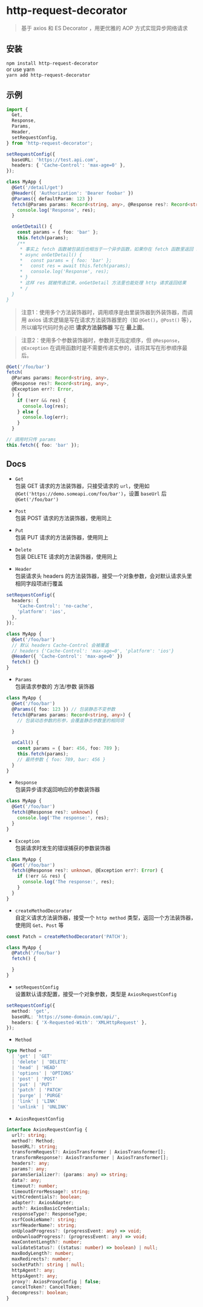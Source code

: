 # http-request-decorator

> 基于 axios 和 ES Decorator ，用更优雅的 AOP 方式实现异步网络请求

## 安装
`npm install http-request-decorator` <br>
or use yarn 
<br>
`yarn add http-request-decorator`

## 示例
```ts
import {
  Get,
  Response,
  Params,
  Header,
  setRequestConfig,
} from 'http-request-decorator';

setRequestConfig({
  baseURL: 'https://test.api.com',
  headers: { 'Cache-Control': 'max-age=0' },
});

class MyApp {
  @Get('/detail/get')
  @Header({ 'Authorization': 'Bearer foobar' })
  @Params({ defaultParam: 123 })
  fetch(@Params params: Record<string, any>, @Response res?: Record<string, any>) {
    console.log('Response', res);
  }

  onGetDetail() {
    const params = { foo: 'bar' };
    this.fetch(params);
    /**
     * 事实上 fetch 函数被包装后也相当于一个异步函数，如果你在 fetch 函数里返回 res，onGetDetail 也可以改写成 async/await 函数（或是 Promise 般调用：this.fetch().then(res => {})）：
     * async onGetDetail() {
     *   const params = { foo: 'bar' };
     *   const res = await this.fetch(params);
     *   console.log('Response', res);
     * }
     * 这样 res 就被传递过来，onGetDetail 方法里也能处理 http 请求返回结果
     * /
  }
}
```

> 注意1：使用多个方法装饰器时，调用顺序是由里装饰器到外装饰器，而调用 axios 请求逻辑是写在请求方法装饰器里的（如 `@Get()`，`@Post()` 等），所以编写代码时务必把 **请求方法装饰器** 写在 **最上面**。

> 注意2：使用多个参数装饰器时，参数并无指定顺序，但 `@Response`，`@Exception` 在调用函数时是不需要传递实参的，请将其写在形参顺序最后。
```ts
@Get('/foo/bar')
fetch(
  @Params params: Record<string, any>,
  @Response res?: Record<string, any>,
  @Exception err?: Error,
  ) {
    if (!err && res) {
      console.log(res);
    } else {
      console.log(err);
    }
  }

// 调用时只传 params
this.fetch({ foo: 'bar' });
```

## Docs
- `Get` <br>
包装 GET 请求的方法装饰器，只接受请求的 `url`，使用如 `@Get('https://demo.someapi.com/foo/bar')`，设置 `baseUrl` 后 `@Get('/foo/bar')`

- `Post` <br>
包装 POST 请求的方法装饰器，使用同上

- `Put` <br>
包装 PUT 请求的方法装饰器，使用同上

- `Delete` <br>
包装 DELETE 请求的方法装饰器，使用同上

- `Header` <br>
包装请求头 headers 的方法装饰器，接受一个对象参数，会对默认请求头里相同字段项进行覆盖
```ts
setRequestConfig({
  headers: {
    'Cache-Control': 'no-cache',
    'platform': 'ios',
  },
});

class MyApp {
  @Get('/foo/bar')
  // 默认 headers Cache-Control 会被覆盖
  // headers {'Cache-Control': 'max-age=0', 'platform': 'ios'}
  @Header({ 'Cache-Control': 'max-age=0' })
  fetch() {}
}
```

- `Params` <br>
包装请求参数的 方法/参数 装饰器
```ts
class MyApp {
  @Get('/foo/bar')
  @Params({ foo: 123 }) // 包装静态不变参数
  fetch(@Params params: Record<string, any>) {
    // 包装动态参数的形参，会覆盖静态参数里的相同项
      
  }

  onCall() {
    const params = { bar: 456, foo: 789 };
    this.fetch(params);
    // 最终参数 { foo: 789, bar: 456 }
  }
}
```

- `Response` <br>
包装异步请求返回响应的参数装饰器
```ts
class MyApp {
  @Get('/foo/bar')
  fetch(@Response res?: unknown) {
    console.log('The response:', res);
  }
}
```

- `Exception` <br>
包装请求时发生的错误捕获的参数装饰器
```ts
class MyApp {
  @Get('/foo/bar')
  fetch(@Response res?: unknown, @Exception err?: Error) {
    if (!err && res) {
      console.log('The response:', res);
    }
  }
}
```

- `createMethodDecorator` <br>
自定义请求方法装饰器，接受一个 `http method` 类型，返回一个方法装饰器，使用同 `Get`、`Post` 等
```ts
const Patch = createMethodDecorator('PATCH');

class MyApp {
  @Patch('/foo/bar')
  fetch() {

  }
}
```

- `setRequestConfig` <br>
设置默认请求配置，接受一个对象参数，类型是 `AxiosRequestConfig`
```ts
setRequestConfig({
  method: 'get',
  baseURL: 'https://some-domain.com/api/',
  headers: { 'X-Requested-With': 'XMLHttpRequest' },
});
```

- `Method` <br>
```ts
type Method =
  | 'get' | 'GET'
  | 'delete' | 'DELETE'
  | 'head' | 'HEAD'
  | 'options' | 'OPTIONS'
  | 'post' | 'POST'
  | 'put' | 'PUT'
  | 'patch' | 'PATCH'
  | 'purge' | 'PURGE'
  | 'link' | 'LINK'
  | 'unlink' | 'UNLINK'
```

- `AxiosRequestConfig` <br>
```ts
interface AxiosRequestConfig {
  url?: string;
  method?: Method;
  baseURL?: string;
  transformRequest?: AxiosTransformer | AxiosTransformer[];
  transformResponse?: AxiosTransformer | AxiosTransformer[];
  headers?: any;
  params?: any;
  paramsSerializer?: (params: any) => string;
  data?: any;
  timeout?: number;
  timeoutErrorMessage?: string;
  withCredentials?: boolean;
  adapter?: AxiosAdapter;
  auth?: AxiosBasicCredentials;
  responseType?: ResponseType;
  xsrfCookieName?: string;
  xsrfHeaderName?: string;
  onUploadProgress?: (progressEvent: any) => void;
  onDownloadProgress?: (progressEvent: any) => void;
  maxContentLength?: number;
  validateStatus?: ((status: number) => boolean) | null;
  maxBodyLength?: number;
  maxRedirects?: number;
  socketPath?: string | null;
  httpAgent?: any;
  httpsAgent?: any;
  proxy?: AxiosProxyConfig | false;
  cancelToken?: CancelToken;
  decompress?: boolean;
}
```
